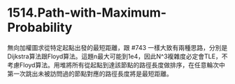 # 1514.Path-with-Maximum-Probability

無向加權圖求從特定起點出發的最短距離，跟 #743 一樣大致有兩種思路，分別是Dijkstra算法跟Floyd算法。這題n最大可能到1e4，因此N^3複雜度必定會TLE，不考慮Floyd算法。用堆將所有從起點到達該節點的路徑長度做排序，在任意輪次中第一次跳出未被訪問過的節點對應的路徑長度將是最短距離。
